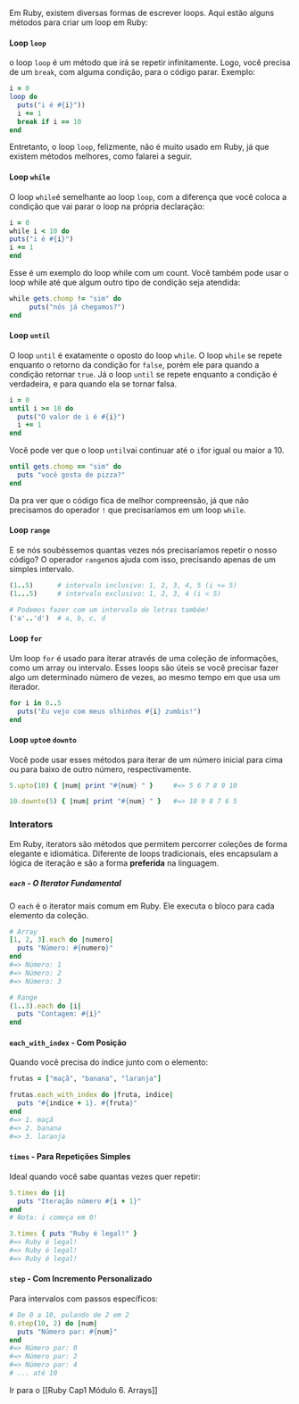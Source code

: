Em Ruby, existem diversas formas de escrever loops. Aqui estão alguns métodos para criar um loop em Ruby: 
####  Loop `loop`
o loop `loop`  é um método que irá se repetir infinitamente. Logo, você precisa de um `break`, com alguma condição, para o código parar. Exemplo:
``` ruby
i = 0
loop do
  puts("i é #{i}"))
  i += 1
  break if i == 10
end
```
Entretanto, o loop `loop`, felizmente, não é muito usado em Ruby, já que existem métodos melhores, como falarei a seguir.

#### Loop `while` 
O loop `while`é semelhante ao loop `loop`, com a diferença que você coloca a condição que vai parar o loop na própria declaração:
``` ruby
i = 0
while i < 10 do
puts("i é #{i}")	
i += 1
end
```
Esse é um exemplo do loop while com um count. Você também pode usar o loop while até que algum outro tipo de condição seja atendida:
``` ruby
while gets.chomp != "sim" do
	 puts("nós já chegamos?")
end
```

#### Loop `until`
O loop `until` é exatamente o oposto do loop `while`. O loop `while` se repete enquanto o retorno da condição for `false`, porém ele para quando a condição retornar `true`. Já o loop `until` se repete enquanto a condição é verdadeira, e para quando ela se tornar falsa.
``` ruby
i = 0
until i >= 10 do
  puts("O valor de i é #{i}")
  i += 1
end
```
Você pode ver que o loop `until`vai continuar até o `i`for igual ou maior a 10.
``` ruby
until gets.chomp == "sim" do
  puts "você gosta de pizza?"
end
```
Da pra ver que o código fica de melhor compreensão, já que não precisamos do operador `!` que precisaríamos em um loop `while`.

#### Loop `range` 
E se nós soubéssemos quantas vezes nós precisaríamos repetir o nosso código? O operador `range`nos ajuda com isso, precisando apenas de um simples intervalo.
``` ruby
(1..5)      # intervalo inclusivo: 1, 2, 3, 4, 5 (i <= 5)
(1...5)     # intervalo exclusivo: 1, 2, 3, 4 (i < 5)

# Podemos fazer com um intervalo de letras também!
('a'..'d')  # a, b, c, d
```

#### Loop `for`
Um loop `for` é usado para iterar através de uma coleção de informações, como um array ou intervalo. Esses loops são úteis se você precisar fazer algo um determinado número de vezes, ao mesmo tempo em que usa um iterador.
``` ruby
for i in 0..5
  puts("Eu vejo com meus olhinhos #{i} zumbis!")
end
```

#### Loop `upto`e `downto`
Você pode usar esses métodos para iterar de um número inicial para cima ou para baixo de outro número, respectivamente.
``` ruby
5.upto(10) { |num| print "#{num} " }     #=> 5 6 7 8 9 10

10.downto(5) { |num| print "#{num} " }   #=> 10 9 8 7 6 5
```
### Interators
Em Ruby, iterators são métodos que permitem percorrer coleções de forma elegante e idiomática. Diferente de loops tradicionais, eles encapsulam a lógica de iteração e são a forma **preferida** na linguagem.
##### `each` - O Iterator Fundamental
O `each` é o iterator mais comum em Ruby. Ele executa o bloco para cada elemento da coleção.
``` ruby
# Array
[1, 2, 3].each do |numero|
  puts "Número: #{numero}"
end
#=> Número: 1
#=> Número: 2  
#=> Número: 3

# Range
(1..3).each do |i|
  puts "Contagem: #{i}"
end
```

#### `each_with_index` - Com Posição
Quando você precisa do índice junto com o elemento:

```ruby
frutas = ["maçã", "banana", "laranja"]

frutas.each_with_index do |fruta, indice|
  puts "#{indice + 1}. #{fruta}"
end
#=> 1. maçã
#=> 2. banana
#=> 3. laranja
```
#### `times` - Para Repetições Simples
Ideal quando você sabe quantas vezes quer repetir:

```ruby
5.times do |i|
  puts "Iteração número #{i + 1}"
end
# Nota: i começa em 0!

3.times { puts "Ruby é legal!" }
#=> Ruby é legal!
#=> Ruby é legal!  
#=> Ruby é legal!
```
#### `step` - Com Incremento Personalizado
Para intervalos com passos específicos:

``` ruby
# De 0 a 10, pulando de 2 em 2
0.step(10, 2) do |num|
  puts "Número par: #{num}"
end
#=> Número par: 0
#=> Número par: 2
#=> Número par: 4
# ... até 10
```

Ir para o [[Ruby Cap1 Módulo 6. Arrays]]
